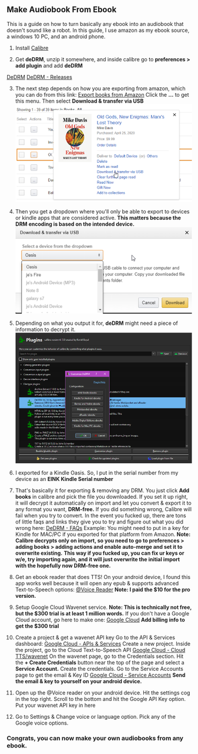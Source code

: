 ## Make Audiobook From Ebook

This is a guide on how to turn basically any ebook into an audiobook that doesn't sound like a robot. In this guide, I use amazon as my ebook source, a windows 10 PC, and an android phone. 

1. Install [Calibre](https://calibre-ebook.com/download)

2. Get **deDRM**, unzip it somewhere, and inside calibre go to **preferences > add plugin** and add **deDRM** 

  [DeDRM](https://github.com/apprenticeharper/DeDRM_tools)
  [DeDRM - Releases](https://github.com/apprenticeharper/DeDRM_tools/releases)

3. The next step depends on how you are exporting from amazon, which you can do from this link: [Export books from Amazon](https://www.amazon.com/mn/dcw/myx.html/ref=kinw_myk_redirect#/home/content/booksAll/dateDsc/)
  Click the **...** to get this menu.
  Then select **Download & transfer via USB**
  ![image](https://raw.githubusercontent.com/vox-arcana/book2audio/gh-pages/2020-05-03_18_21_41-Amazon.com__Manage_Your_Content_and_Devices.png)

4. Then you get a dropdown where you'll only be able to export to devices or kindle apps that are considered active. 
  **This matters because the DRM encoding is based on the intended device.**
  ![image](https://raw.githubusercontent.com/vox-arcana/book2audio/gh-pages/2020-05-03_18_23_02-Amazon.com__Manage_Your_Content_and_Devices.png)
  
5. Depending on what you output it for, **deDRM** might need a piece of information to decrypt it.
  ![image](https://raw.githubusercontent.com/vox-arcana/book2audio/gh-pages/2020-05-03_18_25_34-calibre_-_Preferences_-_Plugins.png)
  
6. I exported for a Kindle Oasis. So, I put in the serial number from my device as an **EINK Kindle Serial number**

7. That's basically it for exporting & removing any DRM. You just click **Add books** in calibre and pick the file you downloaded.
  If you set it up right, it will decrypt it automatically on import and let you convert & export it to any format you want, **DRM-free.**
  If you did something wrong, Calibre will fail when you try to convert. 
  In the event you fucked up, there are tons of little faqs and links they give you to try and figure out what you did wrong here: [DeDRM - FAQs](https://github.com/apprenticeharper/DeDRM_tools/blob/master/FAQs.md)
  Example: You might need to put in a key for Kindle for MAC/PC if you exported for that platform from Amazon.
  **Note: Calibre decrypts only on import, so you need to go to preferences > adding books > adding actions and enable auto-merge and set it to overwrite existing.**
  **This way if you fucked up, you can fix ur keys or w/e, try importing again, and it will just overwrite the initial import with the hopefully now DRM-free one.**

8. Get an ebook reader that does TTS!
  On your android device, I found this app works well because it will open any epub & supports advanced Text-to-Speech options:
  [@Voice Reader](https://play.google.com/store/apps/details?id=com.hyperionics.avar)
  **Note: I paid the $10 for the pro version.**

9. Setup Google Cloud Wavenet service. 
  **Note: This is technically not free, but the $300 trial is at least 1 million words.**
  If you don't have a Google Cloud account, go here to make one: [Google Cloud](https://cloud.google.com/)
  **Add billing info to get the $300 trial**

10. Create a project & get a wavenet API key
  Go to the API & Services dashboard: [Google Cloud - APIs & Services](https://console.cloud.google.com/apis/dashboard)
  Create a new project.
  Inside the project, go to the Cloud Text-to-Speech API [Google Cloud - Cloud TTS/wavenet](https://console.cloud.google.com/apis/api/texttospeech.googleapis.com)
  On the wavenet page, go to the Credentials section.
  Hit the **+ Create Credentials** button near the top of the page and select a **Service Account.** Create the credentials. 
  Go to the Service Accounts page to get the email & Key ID [Google Cloud - Service Accounts](https://console.cloud.google.com/iam-admin/serviceaccounts)
  **Send the email & key to yourself on your android device.**

10. Open up the @Voice reader on your android device. 
  Hit the settings cog in the top right.
  Scroll to the bottom and hit the Google API Key option.
  Put your wavenet API key in here

11. Go to Settings & Change voice or language option.
  Pick any of the Google voice options.

### Congrats, you can now make your own audiobooks from any ebook.
